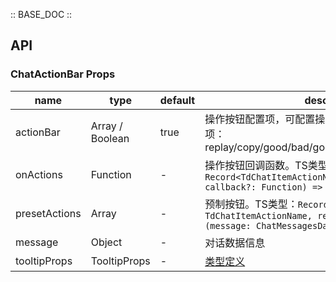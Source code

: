 :: BASE_DOC ::

## API
### ChatActionBar Props

name | type | default | description | required
-- | -- | -- | -- | --
actionBar | Array / Boolean | true | 操作按钮配置项，可配置操作按钮选项和顺序。数组可选项：replay/copy/good/bad/goodActived/badActived/share | N
onActions | Function | - | 操作按钮回调函数。TS类型：`Record<TdChatItemActionName, (data?: any, callback?: Function) => void>` | N
presetActions | Array | - | 预制按钮。TS类型：`Record<{name: TdChatItemActionName, render: TNode, condition?: (message: ChatMessagesData) => boolean;}>` | N
message | Object | - | 对话数据信息 | N
tooltipProps | TooltipProps | - | [类型定义](https://github.com/Tencent/tdesign-react/blob/develop/packages/components/tooltip/type.ts)  | N
